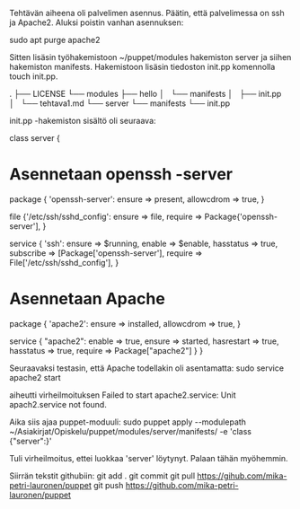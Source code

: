 Tehtävän aiheena oli palvelimen asennus. Päätin, että palvelimessa on ssh ja Apache2.
Aluksi poistin vanhan asennuksen:

sudo apt purge apache2


Sitten lisäsin työhakemistoon ~/puppet/modules hakemiston server ja siihen hakemiston manifests.
Hakemistoon lisäsin tiedoston init.pp komennolla touch init.pp.

.
├── LICENSE
└── modules
    ├── hello
    │   └── manifests
    │       ├── init.pp
    │       └── tehtava1.md
    └── server
        └── manifests
            └── init.pp

init.pp -hakemiston sisältö oli seuraava:

class server {

# Asennetaan openssh -server
package { 'openssh-server':
        ensure => present,
        allowcdrom => true,
}

file {'/etc/ssh/sshd_config':
        ensure => file,
        require => Package{'openssh-server'],
}

service { 'ssh':
                ensure => $running,
                enable => $enable,
                hasstatus => true,
                subscribe => [Package['openssh-server'],
                require => File['/etc/ssh/sshd_config'],
		}

# Asennetaan Apache
package { 'apache2':
        ensure => installed,
        allowcdrom => true,
        }

service { "apache2":
        enable => true,
        ensure => started,
        hasrestart => true,
        hasstatus => true,
        require => Package["apache2"]
        }
}

Seuraavaksi testasin, että Apache todellakin oli asentamatta:
sudo service apache2 start

aiheutti virheilmoituksen
Failed to start apache2.service: Unit apach2.service not found.

Aika siis ajaa puppet-moduuli:
sudo puppet apply --modulepath ~/Asiakirjat/Opiskelu/puppet/modules/server/manifests/ -e 'class {"server":}'

Tuli virheilmoitus, ettei luokkaa 'server' löytynyt. Palaan tähän myöhemmin.

Siirrän tekstit githubiin:
git add .
git commit
git pull https://gihub.com/mika-petri-lauronen/puppet
git push https://github.com/mika-petri-lauronen/puppet
